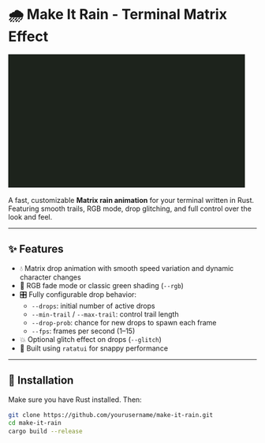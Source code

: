 # 🌧️ Make It Rain - Terminal Matrix Effect

![Demo](assets/mir.gif)

A fast, customizable **Matrix rain animation** for your terminal written in Rust. Featuring smooth trails, RGB mode, drop glitching, and full control over the look and feel.

---

## ✨ Features

- 💧 Matrix drop animation with smooth speed variation and dynamic character changes
- 🎨 RGB fade mode or classic green shading (`--rgb`)
- 🎛️ Fully configurable drop behavior:
  - `--drops`: initial number of active drops
  - `--min-trail` / `--max-trail`: control trail length
  - `--drop-prob`: chance for new drops to spawn each frame
  - `--fps`: frames per second (1–15)
- 💥 Optional glitch effect on drops (`--glitch`)
- 🧵 Built using `ratatui` for snappy performance

---

## 🚀 Installation

Make sure you have Rust installed. Then:

```bash
git clone https://github.com/yourusername/make-it-rain.git
cd make-it-rain
cargo build --release